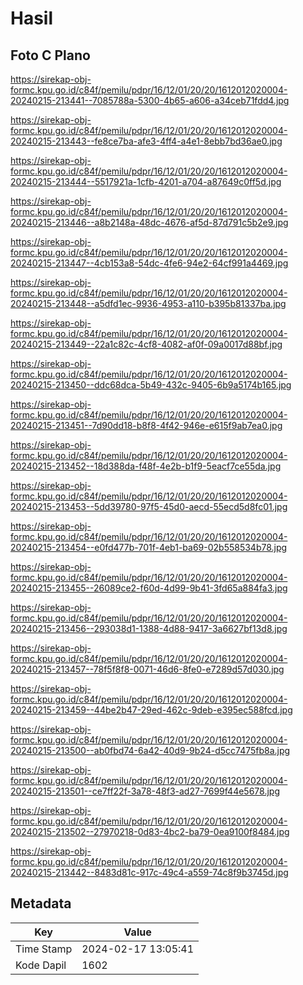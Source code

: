 # Hasil

## Foto C Plano

https://sirekap-obj-formc.kpu.go.id/c84f/pemilu/pdpr/16/12/01/20/20/1612012020004-20240215-213441--7085788a-5300-4b65-a606-a34ceb71fdd4.jpg

https://sirekap-obj-formc.kpu.go.id/c84f/pemilu/pdpr/16/12/01/20/20/1612012020004-20240215-213443--fe8ce7ba-afe3-4ff4-a4e1-8ebb7bd36ae0.jpg

https://sirekap-obj-formc.kpu.go.id/c84f/pemilu/pdpr/16/12/01/20/20/1612012020004-20240215-213444--5517921a-1cfb-4201-a704-a87649c0ff5d.jpg

https://sirekap-obj-formc.kpu.go.id/c84f/pemilu/pdpr/16/12/01/20/20/1612012020004-20240215-213446--a8b2148a-48dc-4676-af5d-87d791c5b2e9.jpg

https://sirekap-obj-formc.kpu.go.id/c84f/pemilu/pdpr/16/12/01/20/20/1612012020004-20240215-213447--4cb153a8-54dc-4fe6-94e2-64cf991a4469.jpg

https://sirekap-obj-formc.kpu.go.id/c84f/pemilu/pdpr/16/12/01/20/20/1612012020004-20240215-213448--a5dfd1ec-9936-4953-a110-b395b81337ba.jpg

https://sirekap-obj-formc.kpu.go.id/c84f/pemilu/pdpr/16/12/01/20/20/1612012020004-20240215-213449--22a1c82c-4cf8-4082-af0f-09a0017d88bf.jpg

https://sirekap-obj-formc.kpu.go.id/c84f/pemilu/pdpr/16/12/01/20/20/1612012020004-20240215-213450--ddc68dca-5b49-432c-9405-6b9a5174b165.jpg

https://sirekap-obj-formc.kpu.go.id/c84f/pemilu/pdpr/16/12/01/20/20/1612012020004-20240215-213451--7d90dd18-b8f8-4f42-946e-e615f9ab7ea0.jpg

https://sirekap-obj-formc.kpu.go.id/c84f/pemilu/pdpr/16/12/01/20/20/1612012020004-20240215-213452--18d388da-f48f-4e2b-b1f9-5eacf7ce55da.jpg

https://sirekap-obj-formc.kpu.go.id/c84f/pemilu/pdpr/16/12/01/20/20/1612012020004-20240215-213453--5dd39780-97f5-45d0-aecd-55ecd5d8fc01.jpg

https://sirekap-obj-formc.kpu.go.id/c84f/pemilu/pdpr/16/12/01/20/20/1612012020004-20240215-213454--e0fd477b-701f-4eb1-ba69-02b558534b78.jpg

https://sirekap-obj-formc.kpu.go.id/c84f/pemilu/pdpr/16/12/01/20/20/1612012020004-20240215-213455--26089ce2-f60d-4d99-9b41-3fd65a884fa3.jpg

https://sirekap-obj-formc.kpu.go.id/c84f/pemilu/pdpr/16/12/01/20/20/1612012020004-20240215-213456--293038d1-1388-4d88-9417-3a6627bf13d8.jpg

https://sirekap-obj-formc.kpu.go.id/c84f/pemilu/pdpr/16/12/01/20/20/1612012020004-20240215-213457--78f5f8f8-0071-46d6-8fe0-e7289d57d030.jpg

https://sirekap-obj-formc.kpu.go.id/c84f/pemilu/pdpr/16/12/01/20/20/1612012020004-20240215-213459--44be2b47-29ed-462c-9deb-e395ec588fcd.jpg

https://sirekap-obj-formc.kpu.go.id/c84f/pemilu/pdpr/16/12/01/20/20/1612012020004-20240215-213500--ab0fbd74-6a42-40d9-9b24-d5cc7475fb8a.jpg

https://sirekap-obj-formc.kpu.go.id/c84f/pemilu/pdpr/16/12/01/20/20/1612012020004-20240215-213501--ce7ff22f-3a78-48f3-ad27-7699f44e5678.jpg

https://sirekap-obj-formc.kpu.go.id/c84f/pemilu/pdpr/16/12/01/20/20/1612012020004-20240215-213502--27970218-0d83-4bc2-ba79-0ea9100f8484.jpg

https://sirekap-obj-formc.kpu.go.id/c84f/pemilu/pdpr/16/12/01/20/20/1612012020004-20240215-213442--8483d81c-917c-49c4-a559-74c8f9b3745d.jpg


## Metadata

| Key        | Value               |
| ---------- | ------------------- |
| Time Stamp | 2024-02-17 13:05:41 |
| Kode Dapil | 1602                |



